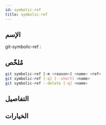 ```yaml
---
id: symbolic-ref
title: symbolic-ref
---
```


## الإسم
git-symbolic-ref : 

## مُلخّص

<!--DOCUSAURUS_CODE_TABS-->
<!--الأمر-->
```bash
git symbolic-ref [-m <reason>] <name> <ref>
git symbolic-ref [-q] [--short] <name>
git symbolic-ref --delete [-q] <name>
```
<!--END_DOCUSAURUS_CODE_TABS-->

## التفاصيل

## الخيارات

